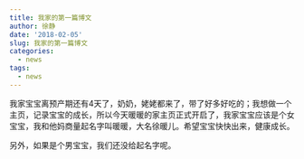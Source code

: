 ```yaml
---
title: 我家的第一篇博文
author: 徐静
date: '2018-02-05'
slug: 我家的第一篇博文
categories:
  - news
tags:
  - news
---
```



我家宝宝离预产期还有4天了，奶奶，姥姥都来了，带了好多好吃的；我想做一个主页，记录宝宝的成长，所以今天暖暖的家主页正式开启了，我家宝宝应该是个女宝宝，我和他妈商量起名字叫暖暖，大名徐暖儿。希望宝宝快快出来，健康成长。

另外，如果是个男宝宝，我们还没给起名字呢。
